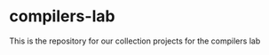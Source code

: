 compilers-lab
=============
This is the repository for our collection projects for the compilers lab
